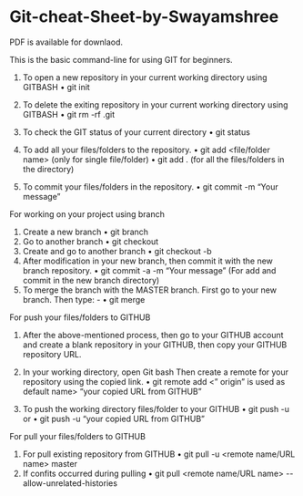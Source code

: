 # Git-cheat-Sheet-by-Swayamshree
PDF is available for downlaod.

This is the basic command-line for using GIT for beginners. 

1.	To open a new repository in your current working directory using GITBASH	                  •	git init
2.	To delete the exiting repository in your current working directory using GITBASH	          •	git rm -rf .git
3.	To check the GIT status of your current directory  	                                        •	git status


4.	To add all your files/folders to the repository. 	                                          •	git add <file/folder name>
                                                                                                  (only for single file/folder)
                                                                                                •	git add .
                                                                                                  (for all the files/folders in the directory)
 
5.	To commit your files/folders in the repository. 	                                          •	git commit -m “Your message” 
	
  
For working on your project using branch 	
1.	Create a new branch	                                                                        •	git branch <branch name>
2.	Go to another branch	•	git checkout <branch name>
3.	Create and go to another branch	•	git checkout -b <branch name>
4.	After modification in your new branch, then commit it with the new branch repository.	      •	git commit -a -m “Your message” 
(For add and commit in the new branch directory)
5.	To merge the branch with the MASTER branch. First go to your new branch. Then type: -       •	git merge <branch name>
	
For push your files/folders to GITHUB	
1.	After the above-mentioned process, then go to your GITHUB account and create a blank repository in your GITHUB, then copy your GITHUB repository URL.	

2.	In your working directory, open Git bash
Then create a remote for your repository using the copied link.	                                •	git remote add <remote name> <” origin” is used as default name> “your copied URL from GITHUB”
3.	To push the working directory files/folder to your GITHUB	                                  •	git push -u <remote name> <branch name>
                                                                                                  or
                                                                                                •	git push -u “your copied URL from GITHUB” <branch name>

	
For pull your files/folders to GITHUB	
1.	For pull existing repository from GITHUB	                                                  •	git pull -u <remote name/URL name> master
2.	If confits occurred during pulling 	                                                        •	git pull   <remote name/URL name> --allow-unrelated-histories
